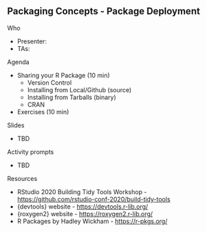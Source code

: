 ## Packaging Concepts - Package Deployment

Who 
  - Presenter: 
  - TAs: 
  

Agenda

  * Sharing your R Package (10 min)
    * Version Control
    * Installing from Local/Github (source)
    * Installing from Tarballs (binary)
    * CRAN
  * Exercises (10 min)
  
Slides

  * TBD
  
Activity prompts

  * TBD

Resources

  * RStudio 2020 Building Tidy Tools Workshop - https://github.com/rstudio-conf-2020/build-tidy-tools
  * {devtools} website - https://devtools.r-lib.org/
  * {roxygen2} website - https://roxygen2.r-lib.org/
  * R Packages by Hadley Wickham - https://r-pkgs.org/
  